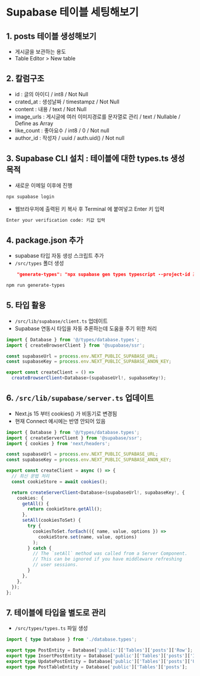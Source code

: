# Supabase 테이블 세팅해보기

## 1. posts 테이블 생성해보기

- 게시글을 보관하는 용도
- Table Editor > New table

## 2. 칼럼구조

- id : 글의 아이디 / int8 / Not Null
- crated_at : 생성날짜 / timestampz / Not Null
- content : 내용 / text / Not Null
- image_urls : 게시글에 여러 이미지경로를 문자열로 관리 / text / Nullable / Define as Array
- like_count : 좋아요수 / int8 / 0 / Not null
- author_id : 작성자 / uuid / auth.uid() / Not null

## 3. Supabase CLI 설치 : 테이블에 대한 types.ts 생성 목적

- 새로운 이메일 이후에 진행

```bash
npx supabase login
```

- 웹브라우저에 출력된 키 복사 후 Terminal 에 붙여넣고 Enter 키 입력

```bash
Enter your verification code: 키값 입력
```

## 4. package.json 추가

- supabase 타입 자동 생성 스크립트 추가
- `/src/types` 폴더 생성

```json
    "generate-types": "npx supabase gen types typescript --project-id 프로젝트아이디 > src/types/database.types.ts"
```

```bash
npm run generate-types
```

## 5. 타입 활용

- `/src/lib/supabase/client.ts` 업데이트
- Supabase 연동시 타입을 자동 추론하는데 도움을 주기 위한 처리

```ts
import { Database } from '@/types/database.types';
import { createBrowserClient } from '@supabase/ssr';

const supabaseUrl = process.env.NEXT_PUBLIC_SUPABASE_URL;
const supabaseKey = process.env.NEXT_PUBLIC_SUPABASE_ANON_KEY;

export const createClient = () =>
  createBrowserClient<Database>(supabaseUrl!, supabaseKey!);
```

## 6. `/src/lib/supabase/server.ts` 업데이트

- Next.js 15 부터 cookies() 가 비동기로 변경됨
- 현재 Connect 예시에는 반영 안되어 있음

```ts
import { Database } from '@/types/database.types';
import { createServerClient } from '@supabase/ssr';
import { cookies } from 'next/headers';

const supabaseUrl = process.env.NEXT_PUBLIC_SUPABASE_URL;
const supabaseKey = process.env.NEXT_PUBLIC_SUPABASE_ANON_KEY;

export const createClient = async () => {
  // 최신 문법 처리
  const cookieStore = await cookies();

  return createServerClient<Database>(supabaseUrl!, supabaseKey!, {
    cookies: {
      getAll() {
        return cookieStore.getAll();
      },
      setAll(cookiesToSet) {
        try {
          cookiesToSet.forEach(({ name, value, options }) =>
            cookieStore.set(name, value, options)
          );
        } catch {
          // The `setAll` method was called from a Server Component.
          // This can be ignored if you have middleware refreshing
          // user sessions.
        }
      },
    },
  });
};
```

## 7. 테이블에 타입을 별도로 관리

- `/src/types/types.ts` 파일 생성

```ts
import { type Database } from './database.types';

export type PostEntity = Database['public']['Tables']['posts']['Row'];
export type InsertPostEntity = Database['public']['Tables']['posts']['Insert'];
export type UpdatePostEntity = Database['public']['Tables']['posts']['Update'];
export type PostTableEntity = Database['public']['Tables']['posts'];
```
